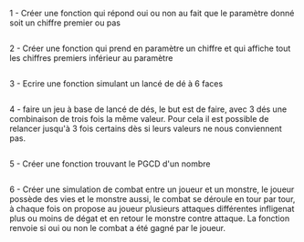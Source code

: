 1 - Créer une fonction qui répond oui ou non au fait que le paramètre donné soit un chiffre premier ou pas

```

```

2 - Créer une fonction qui prend en paramètre un chiffre et qui affiche tout les chiffres premiers inférieur au paramètre

```

```

3 - Ecrire une fonction simulant un lancé de dé à 6 faces

```

```

4 - faire un jeu à base de lancé de dés, le but est de faire, avec 3 dés une combinaison de trois fois la même valeur.
Pour cela il est possible de relancer jusqu'à 3 fois certains dès si leurs valeurs ne nous conviennent pas.

```

```

5 - Créer une fonction trouvant le PGCD d'un nombre

```

```

6 - Créer une simulation de combat entre un joueur et un monstre, le joueur possède des vies et le monstre aussi, le combat se déroule en tour par tour, à chaque fois on propose au joueur plusieurs attaques différentes infligenat plus ou moins de dégat et en retour le monstre contre attaque. La fonction renvoie si oui ou non le combat a été gagné par le joueur.

```

```
